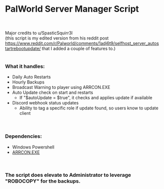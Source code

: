 
# PalWorld Server Manager Script<br>
<br><br>
Major credits to u/SpasticSquirr3l<br> 
(this script is my edited version from his reddit post https://www.reddit.com/r/Palworld/comments/1adj6t9/selfhost_server_autostartrebootupdate/ that I added a couple of features to.)<br><br>
### What it handles:<br>
 - Daily Auto Restarts<br>
 - Hourly Backups<br>
 - Broadcast Warning to player using ARRCON.EXE<br>
 - Auto Update check on start and restarts<br>
   - If "$autoUpdate = $true", it checks and applies update if available<br>
 - Discord webhook status updates
   - Ability to tag a specific role if update found, so users know to update client<br>
<br><br>
### Dependencies:<br>
 - Windows Powershell<br>
 - [ARRCON.EXE](https://github.com/radj307/ARRCON)<br><br><br>

### The script does elevate to Administrator to leverage "ROBOCOPY" for the backups.



